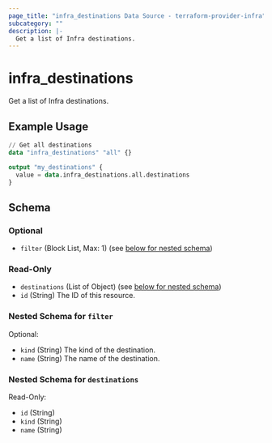 ```yaml
---
page_title: "infra_destinations Data Source - terraform-provider-infra"
subcategory: ""
description: |-
  Get a list of Infra destinations.
---
```


# infra_destinations

Get a list of Infra destinations.

## Example Usage

```terraform
// Get all destinations
data "infra_destinations" "all" {}

output "my_destinations" {
  value = data.infra_destinations.all.destinations
}
```

<!-- schema generated by tfplugindocs -->
## Schema

### Optional

- `filter` (Block List, Max: 1) (see [below for nested schema](#nestedblock--filter))

### Read-Only

- `destinations` (List of Object) (see [below for nested schema](#nestedatt--destinations))
- `id` (String) The ID of this resource.

<a id="nestedblock--filter"></a>
### Nested Schema for `filter`

Optional:

- `kind` (String) The kind of the destination.
- `name` (String) The name of the destination.


<a id="nestedatt--destinations"></a>
### Nested Schema for `destinations`

Read-Only:

- `id` (String)
- `kind` (String)
- `name` (String)


